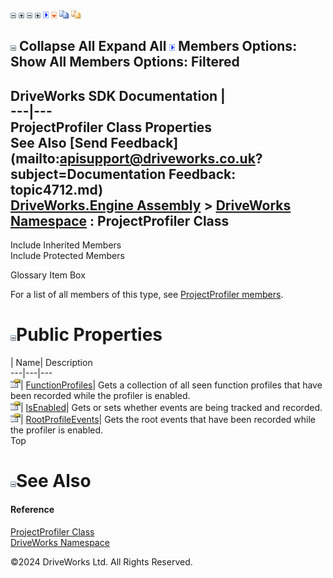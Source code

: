 ![](dotnetimages/collapse.gif) ![](dotnetimages/expand.gif) ![](dotnetimages/collapse.gif) ![](dotnetimages/expand.gif) ![](dotnetimages/drpdown.gif) ![](dotnetimages/drpdown_orange.gif) ![](dotnetimages/copycode.gif) ![](dotnetimages/copycodeHighlight.gif)

![](dotnetimages/collapse.gif) Collapse All Expand All ![](dotnetimages/drpdown.gif) Members Options: Show All  Members Options: Filtered   
---  
DriveWorks SDK Documentation  |   
---|---  
ProjectProfiler Class Properties   
See Also [Send Feedback](mailto:apisupport@driveworks.co.uk?subject=Documentation Feedback: topic4712.md)  
[DriveWorks.Engine Assembly](topic2156.md) > [DriveWorks Namespace](topic2159.md) : ProjectProfiler Class  
---  
  
Include Inherited Members    
Include Protected Members    


Glossary Item Box

For a list of all members of this type, see [ProjectProfiler members](topic4713.md).

# ![](dotnetimages/collapse.gif)Public Properties

| Name| Description  
---|---|---  
![Public Property](dotnetimages/publicProperty.gif)| [FunctionProfiles](topic4723.md)| Gets a collection of all seen function profiles that have been recorded while the profiler is enabled.   
![Public Property](dotnetimages/publicProperty.gif)| [IsEnabled](topic4724.md)| Gets or sets whether events are being tracked and recorded.   
![Public Property](dotnetimages/publicProperty.gif)| [RootProfileEvents](topic4725.md)| Gets the root events that have been recorded while the profiler is enabled.   
Top

# ![](dotnetimages/collapse.gif)See Also

#### Reference

[ProjectProfiler Class](topic4712.md)   
[DriveWorks Namespace](topic2159.md)

©2024 DriveWorks Ltd. All Rights Reserved.
